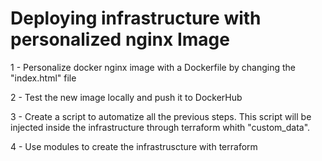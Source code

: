 # Deploying infrastructure with personalized    nginx Image

1 - Personalize docker nginx image with a Dockerfile by changing the "index.html" file

2 - Test the new image locally and push it to DockerHub

3 - Create a script to automatize all the previous steps. This script will be injected inside the infrastructure through terraform whith "custom_data".

4 - Use modules to create the infrastruscture with terraform
